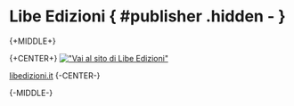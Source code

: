# Libe Edizioni { #publisher .hidden - }

{+MIDDLE+}

{+CENTER+}
[!["Vai al sito di Libe Edizioni"](/media/mare/DATI/0-WEB-DEVELOP-0/LIBEDIZIONI/EBOOKS_REPOS/e-il-serpente-disse-alla-donna/inc/images/logo.jpg)](http://www.libedizioni.it)

[libedizioni.it](http://www.libedizioni.it "Vai al sito di Libe Edizioni")
{-CENTER-}

{-MIDDLE-}
